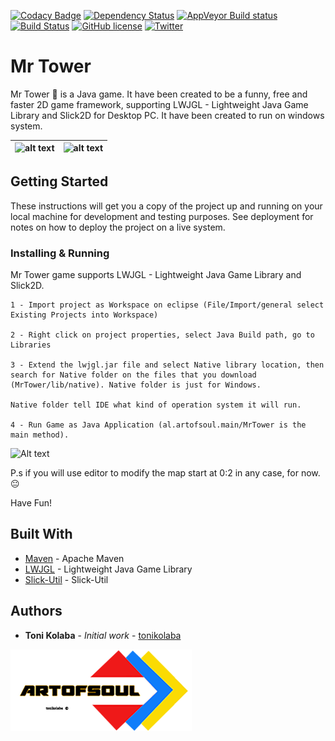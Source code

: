 [![Codacy Badge](https://api.codacy.com/project/badge/Grade/11b722ea472f4136aae08d9c1a020214)](https://www.codacy.com/app/tonikolaba/MrTower?utm_source=github.com&utm_medium=referral&utm_content=tonikolaba/MrTower&utm_campaign=badger)
[![Dependency Status](https://www.versioneye.com/user/projects/5a0ef5e80fb24f2a31716fc3/badge.svg?style=flat-square)](https://www.versioneye.com/user/projects/5a0ef5e80fb24f2a31716fc3)
[![AppVeyor Build status](https://ci.appveyor.com/api/projects/status/bj4gqn3gp3gu45sa?svg=true)](https://ci.appveyor.com/project/tonikolaba/mrtower/ "AppVeyor Build status")
[![Build Status](https://travis-ci.org/tonikolaba/MrTower.svg?branch=master)](https://travis-ci.org/tonikolaba/MrTower)
[![GitHub license](https://img.shields.io/badge/license-MIT-blue.svg)](https://raw.githubusercontent.com/tonikolaba/MrTower/master/License.md)
[![Twitter](https://img.shields.io/twitter/url/https/github.com/tonikolaba/MrTower.svg?style=social)](https://twitter.com/intent/tweet?text=Wow:&url=%5Bobject%20Object%5D)

# Mr Tower 

Mr Tower :tokyo_tower: is a Java game. It have been created to be a funny, free and faster 2D game framework, supporting LWJGL - Lightweight Java Game Library and Slick2D for Desktop PC. It have been created to run on windows system.

![alt text](https://github.com/tonikolaba/MrTower/blob/master/res/menu/MrTower.gif) | ![alt text](https://github.com/tonikolaba/MrTower/blob/master/res/menu/MrTower1.gif)
------------ | -------------


## Getting Started

These instructions will get you a copy of the project up and running on your local machine for development and testing purposes. See deployment for notes on how to deploy the project on a live system.

### Installing & Running

Mr Tower game supports LWJGL - Lightweight Java Game Library and Slick2D.

```
1 - Import project as Workspace on eclipse (File/Import/general select Existing Projects into Workspace)

2 - Right click on project properties, select Java Build path, go to Libraries

3 - Extend the lwjgl.jar file and select Native library location, then search for Native folder on the files that you download (MrTower/lib/native). Native folder is just for Windows.

Native folder tell IDE what kind of operation system it will run.

4 - Run Game as Java Application (al.artofsoul.main/MrTower is the main method).

```
![Alt text](https://github.com/tonikolaba/MrTower/blob/master/res/menu/native-explain.gif)

P.s if you will use editor to modify the map start at 0:2 in any case, for now. :neutral_face:

Have Fun!
 
## Built With

* [Maven](https://maven.apache.org/) - Apache Maven
* [LWJGL](https://www.lwjgl.org/) - Lightweight Java Game Library
* [Slick-Util](http://slick.ninjacave.com/slick-util/) - Slick-Util 

## Authors

* **Toni Kolaba** - *Initial work* - [tonikolaba](https://github.com/tonikolaba)

![Alt text](https://github.com/tonikolaba/download/blob/master/info/artofsoullogoVOG.png?raw=true"ArtofSoul")


